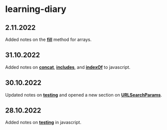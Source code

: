 # learning-diary
## 2.11.2022
Added notes on the **[fill](https://github.com/LL835/learning-diary/tree/main/javascript#new-and-fill)** method for arrays.

## 31.10.2022
Added notes on **[concat](https://github.com/LL835/learning-diary/tree/main/javascript#concat)**, **[includes](https://github.com/LL835/learning-diary/tree/main/javascript#includes)**, and **[indexOf](https://github.com/LL835/learning-diary/tree/main/javascript#indexOf)** to javascript.
## 30.10.2022
Updated notes on **[testing](https://github.com/LL835/learning-diary/tree/main/javascript#testing)** and opened a new section on **[URLSearchParams](https://github.com/LL835/learning-diary/tree/main/javascript#urlsearchparams)**.
## 28.10.2022
Added notes on **[testing](https://github.com/LL835/learning-diary/tree/main/javascript#testing)** in javascript.
